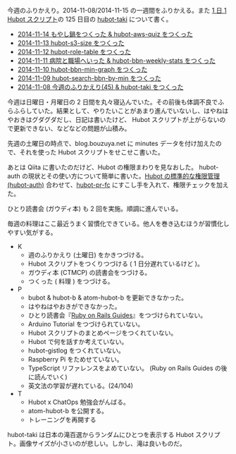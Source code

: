 今週のふりかえり。2014-11-08/2014-11-15 の一週間をふりかえる。また [1 日 1 Hubot スクリプト][hubot-script-per-day]の 125 日目の [hubot-taki][gh:bouzuya/hubot-taki] について書く。

- [2014-11-14 もやし鍋をつくった & hubot-aws-quiz をつくった][2014-11-14]
- [2014-11-13 hubot-s3-size をつくった][2014-11-13]
- [2014-11-12 hubot-role-table をつくった][2014-11-12]
- [2014-11-11 病院と職場へいった & hubot-bbn-weekly-stats をつくった][2014-11-11]
- [2014-11-10 hubot-bbn-min-graph をつくった][2014-11-10]
- [2014-11-09 hubot-search-bbn-by-min をつくった][2014-11-09]
- [2014-11-08 今週のふりかえり(45) & hubot-taki をつくった][2014-11-08]

今週は日曜日・月曜日の 2 日間を丸々寝込んでいた。その前後も体調不良でふらふらしていた。結果として、やりたいことがあまり進んでいないし、はやねはやおきはグダグダだし、日記は書いたけど、 Hubot スクリプトが上がらないので更新できない、などなどの問題が山積み。

先週の土曜日の時点で、blog.bouzuya.net に minutes データを付け加えたので、それを使った Hubot スクリプトをせこせこ書いた。

あとは Qiita に書いたのだけど、Hubot の権限まわりを見なおした。 hubot-auth の現状とその使い方について簡単に書いた。[Hubot の標準的な権限管理 (hubot-auth)](http://qiita.com/bouzuya/items/76165b32705e82e2f7c4) 合わせて、[hubot-pr-fc][gh:bouzuya/hubot-pr-fc] にすこし手を入れて、権限チェックを加えた。

ひとり読書会 (ガウディ本) も 2 回を実施。順調に進んでいる。

毎週の料理はここ最近うまく習慣化できている。他人を巻き込むほうが習慣化しやすい気がする。

- K
  - 週のふりかえり (土曜日) をかきつづける。
  - Hubot スクリプトをつくりつづける ( 1 日分遅れているけど )。
  - ガウディ本 (CTMCP) の読書会をつづける。
  - つくった ( 料理 ) をつづける。
- P
  - bubot & hubot-b & atom-hubot-b を更新できなかった。
  - はやねはやおきができなかった。
  - ひとり読書会『[Ruby on Rails Guides][hitoridokusho/books/railsguides]』をつづけられていない。
  - Arduino Tutorial をつづけられていない。
  - Hubot スクリプトのまとめページをつくれていない。
  - Hubot で何を話すか考えていない。
  - hubot-gistlog をつくれていない。
  - Raspberry Pi をためせていない。
  - TypeScript リファレンスをよめていない。 (Ruby on Rails Guides の後に読んでいく)
  - 英文法の学習が遅れている。(24/104)
- T
  - Hubot x ChatOps 勉強会がんばる。
  - atom-hubot-b を公開する。
  - トレーニングを再開する

hubot-taki は日本の滝百選からランダムにひとつを表示する Hubot スクリプト。画像サイズが小さいのが悲しい。しかし、滝は良いものだ。

[2014-11-14]: http://blog.bouzuya.net/2014/11/14/
[2014-11-13]: http://blog.bouzuya.net/2014/11/13/
[2014-11-12]: http://blog.bouzuya.net/2014/11/12/
[2014-11-11]: http://blog.bouzuya.net/2014/11/11/
[2014-11-10]: http://blog.bouzuya.net/2014/11/10/
[2014-11-09]: http://blog.bouzuya.net/2014/11/09/
[2014-11-08]: http://blog.bouzuya.net/2014/11/08/
[gh:bouzuya/hubot-pr-fc]: https://github.com/bouzuya/hubot-pr-fc
[gh:bouzuya/hubot-taki]: https://github.com/bouzuya/hubot-taki
[hubot-script-per-day]: http://blog.bouzuya.net/posts?tags=hubot-script-per-day
[hitoridokusho/books/railsguides]: http://guides.rubyonrails.org/
